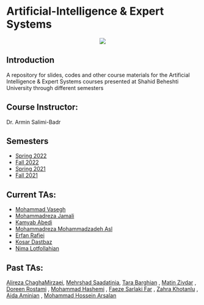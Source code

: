 # Artificial-Intelligence & Expert Systems

<p align="center">
  <img src="https://github.com/SBU-CE/Artificial-Intelligence/blob/main/images/course-logo.jpg">	
</p>

## Introduction

A repository for slides, codes and other course materials for the Artificial Intelligence & Expert Systems courses presented at Shahid Beheshti University through different semesters

## Course Instructor:
Dr. Armin Salimi-Badr

## Semesters
* [Spring 2022](https://github.com/SBU-CE/CE035-Artificial-Intelligence/tree/main/2022%20-%22Spring)
* [Fall 2022](https://github.com/SBU-CE/CE035-Artificial-Intelligence/tree/main/2022%20-%20Fall)
* [Spring 2021](https://github.com/SBU-CE/CE035-Artificial-Intelligence/tree/main/2022%20-%20Spring)
* [Fall 2021](https://github.com/SBU-CE/CE035-Artificial-Intelligence/tree/main/2021%20-%20Fall)


## Current TAs:
* [Mohammad Vasegh](https://github.com/mesmol)
* [Mohammadreza Jamali](https://github.com/mreza79)
* [Kamyab Abedi](https://github.com/b4ym4k)
* [Mohammadreza Mohammadzadeh Asl](https://github.com/Mohammadreza-mz)
* [Erfan Rafiei](https://github.com/3RFUNn)
* [Kosar Dastbaz](https://github.com/KosarDst)
* [Nima Lotfollahian](https://github.com/nimalotfo)

## Past TAs:
[Alireza ChaghaMirzaei](https://github.com/achm25), [Mehrshad Saadatinia](https://github.com/mehrshad-sdtn), [Tara Barghian](https://github.com/taraBarghian)
, [Matin Zivdar](https://github.com/zivdar001matin)
, [Doreen Rostami](https://github.com/DorreenRostami)
, [Mohammad Hashemi](https://github.com/mohammadhashemii)
, [Faeze Sarlaki Far](https://github.com/faezesarlakifar)
, [Zahra Khotanlu](https://github.com/zkhotanlou)
, [Aida Aminian](https://github.com/aidaaminian)
, [Mohammad Hossein Arsalan](https://github.com/ARSERLIN)

